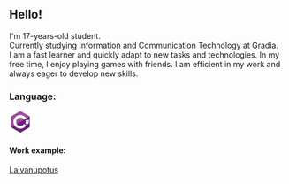 ## Hello!
I'm 17-years-old student. <br />
Currently studying Information and Communication Technology at Gradia. <br />
I am a fast learner and quickly adapt to new tasks and technologies. In my free time, I enjoy playing games with friends. I am efficient in my work and always eager to develop new skills.





<h3 align="left">Language:</h3>
<p align="left"> <a href="https://www.w3schools.com/cs/" target="_blank" rel="noreferrer"> <img src="https://raw.githubusercontent.com/devicons/devicon/master/icons/csharp/csharp-original.svg" alt="csharp" width="40" height="40"/> </a> </p>

#### Work example:
[Laivanupotus](https://github.com/Dulme8556/Laivanupotus)

